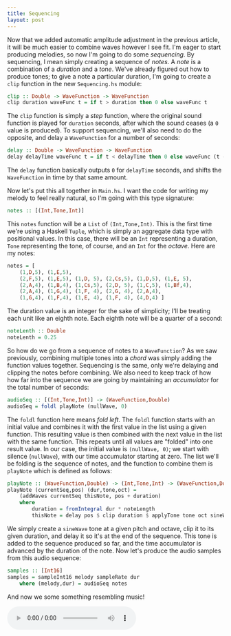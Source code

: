 ```yaml
---
title: Sequencing
layout: post
---
```


Now that we added automatic amplitude adjustment in the previous article, it will be much easier to combine waves however I see fit. I'm eager to
start producing melodies, so now I'm going to do some _sequencing_. By sequencing, I mean simply creating a sequence of _notes_. A _note_ is a
combination of a _duration_ and a _tone_. We've already figured out how to produce tones; to give a note a particular duration, I'm going to create
a `clip` function in the new `Sequencing.hs` module:

```haskell
clip :: Double -> WaveFunction -> WaveFunction
clip duration waveFunc t = if t > duration then 0 else waveFunc t
```

The `clip` function is simply a _step_ function, where the original sound function is played for `duration` seconds, after which the sound
ceases (a `0` value is produced). To support sequencing, we'll also need to do the opposite, and delay a `WaveFunction` for a number of seconds:

```haskell
delay :: Double -> WaveFunction -> WaveFunction
delay delayTime waveFunc t = if t < delayTime then 0 else waveFunc (t - delayTime)
```

The `delay` function basically outputs `0` for `delayTime` seconds, and shifts the `WaveFunction` in time by that same amount.

Now let's put this all together in `Main.hs`. I want the code for writing my melody to feel really natural, so I'm going with this type signature:

```haskell
notes :: [(Int,Tone,Int)]
```

This `notes` function will be a `List` of `(Int,Tone,Int)`. This is the first time we're using a Haskell `Tuple`, which is simply an aggregate data
type with positional values. In this case, there will be an `Int` representing a duration, `Tone` representing the tone, of course, and an `Int`
for the _octave_. Here are my notes:

```haskell
notes = [
    (1,D,5), (1,E,5), 
    (2,F,5), (1,E,5), (1,D, 5), (2,Cs,5), (1,D,5), (1,E, 5),
    (2,A,4), (1,B,4), (1,Cs,5), (2,D, 5), (1,C,5), (1,Bf,4),
    (2,A,4), (1,G,4), (1,F, 4), (2,G, 4), (2,A,4),
    (1,G,4), (1,F,4), (1,E, 4), (1,F, 4), (4,D,4) ]
```

The duration value is an integer for the sake of simplicity; I'll be treating each unit like an eighth note. Each eighth note will be a quarter
of a second:

```haskell
noteLenth :: Double
noteLenth = 0.25
```

So how do we go from a sequence of notes to a `WaveFunction`? As we saw previously, combining multiple tones into a _chord_ was simply adding the
function values together. Sequencing is the same, only we're delaying and clipping the notes before combining. We also need to keep track of how
how far into the sequence we are going by maintaining an _accumulator_ for the total number of seconds:

```haskell
audioSeq :: [(Int,Tone,Int)] -> (WaveFunction,Double)
audioSeq = foldl playNote (nullWave, 0)
```

The `foldl` function here means _fold left_. The `foldl` function starts with an initial value and combines it with the first
value in the list using a given function. This resulting value is then combined with the next value in the list with the same function. This repeats
until all values are "folded" into one result value. In our case, the initial value is `(nullWave, 0)`; we start with silence (`nullWave`), with our
time accumulator starting at zero. The list we'll be folding is the sequence of notes, and the function to combine them is `playNote`
which is defined as follows:

```haskell
playNote :: (WaveFunction,Double) -> (Int,Tone,Int) -> (WaveFunction,Double)
playNote (currentSeq,pos) (dur,tone,oct) = 
    (addWaves currentSeq thisNote, pos + duration)
    where 
        duration = fromIntegral dur * noteLength
        thisNote = delay pos $ clip duration $ applyTone tone oct sineWave
```

We simply create a `sineWave` tone at a given pitch and octave, clip it to its given duration, and delay it so it's at the end of the sequence.
This tone is added to the sequence produced so far, and the time accumulator is advanced by the duration of the note. Now let's produce the audio
samples from this audio sequence:

```haskell
samples :: [Int16]
samples = sampleInt16 melody sampleRate dur
    where (melody,dur) = audioSeq notes
```

And now we some something resembling music!

<audio src="{{site.url}}/audio/sequence.wav" controls/>

To see the code in its entirety, check out the [article-5 branch](https://github.com/apoco/wave-machine/tree/article-5) of the `wave-machine`
repository.

I'm excited that I was able to create a simple melody. My goal in the next article will be to combine this melody with a base line.
